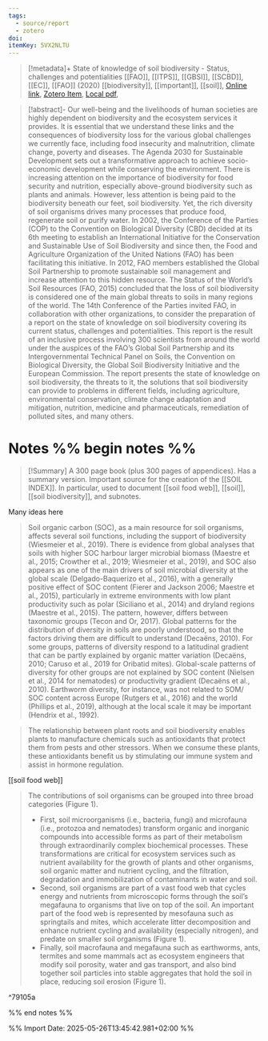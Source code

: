 ```yaml
---
tags:
  - source/report
  - zotero
doi: 
itemKey: 5VX2NLTU
---
```

>[!metadata]+
> State of knowledge of soil biodiversity - Status, challenges and potentialities
> [[FAO]], [[ITPS]], [[GBSI]], [[SCBD]], [[EC]], 
> [[FAO]] (2020)
> [[biodiversity]], [[important]], [[soil]], 
> [Online link](http://www.fao.org/documents/card/en/c/cb1928en), [Zotero Item](zotero://select/library/items/5VX2NLTU), [Local pdf](file://C:/Users/aburg/Documents/references/zotero/storage/LL57S7CQ/FAO2020_Stateknowledge.pdf), 

>[!abstract]-
>Our well-being and the livelihoods of human societies are highly dependent on biodiversity and the ecosystem services it provides. It is essential that we understand these links and the consequences of biodiversity loss for the various global challenges we currently face, including food insecurity and malnutrition, climate change, poverty and diseases. The Agenda 2030 for Sustainable Development sets out a transformative approach to achieve socio-economic development while conserving the environment.  There is increasing attention on the importance of biodiversity for food security and nutrition, especially above-ground biodiversity such as plants and animals. However, less attention is being paid to the biodiversity beneath our feet, soil biodiversity. Yet, the rich diversity of soil organisms drives many processes that produce food, regenerate soil or purify water.  In 2002, the Conference of the Parties (COP) to the Convention on Biological Diversity (CBD) decided at its 6th meeting to establish an International Initiative for the Conservation and Sustainable Use of Soil Biodiversity and since then, the Food and Agriculture Organization of the United Nations (FAO) has been facilitating this initiative. In 2012, FAO members established the Global Soil Partnership to promote sustainable soil management and increase attention to this hidden resource. The Status of the World’s Soil Resources (FAO, 2015) concluded that the loss of soil biodiversity is considered one of the main global threats to soils in many regions of the world.  The 14th Conference of the Parties invited FAO, in collaboration with other organizations, to consider the preparation of a report on the state of knowledge on soil biodiversity covering its current status, challenges and potentialities. This report is the result of an inclusive process involving 300 scientists from around the world under the auspices of the FAO’s Global Soil Partnership and its Intergovernmental Technical Panel on Soils, the Convention on Biological Diversity, the Global Soil Biodiversity Initiative and the European Commission. The report presents the state of knowledge on soil biodiversity, the threats to it, the solutions that soil biodiversity can provide to problems in different fields, including agriculture, environmental conservation, climate change adaptation and mitigation, nutrition, medicine and pharmaceuticals, remediation of polluted sites, and many others.

# Notes %% begin notes %% 
>[!Summary]
>A 300 page book (plus 300 pages of appendices).
> Has a summary version.
> Important source for the creation of the [[SOIL INDEX]].
> In particular, used to document [[soil food web]], [[soil]], [[soil biodiversity]], and subnotes.

Many ideas here
> Soil organic carbon (SOC), as a main resource for soil organisms, affects several soil functions, including the support of biodiversity (Wiesmeier et al., 2019). There is evidence from global analyses that soils with higher SOC harbour larger microbial biomass (Maestre et al., 2015; Crowther et al., 2019; Wiesmeier et al., 2019), and SOC also appears as one of the main drivers of soil microbial diversity at the global scale (Delgado-Baquerizo et al., 2016), with a generally positive effect of SOC content (Fierer and Jackson 2006; Maestre et al., 2015), particularly in extreme environments with low plant productivity such as polar (Siciliano et al., 2014) and dryland regions (Maestre et al., 2015). The pattern, however, differs between taxonomic groups (Tecon and Or, 2017). Global patterns for the distribution of diversity in soils are poorly understood, so that the factors driving them are difficult to understand (Decaëns, 2010). For some groups, patterns of diversity respond to a latitudinal gradient that can be partly explained by organic matter variation (Decaëns, 2010; Caruso et al., 2019 for Oribatid mites). Global-scale patterns of diversity for other groups are not explained by SOC content (Nielsen et al., 2014 for nematodes) or productivity gradient (Decaëns et al., 2010). Earthworm diversity, for instance, was not related to SOM/ SOC content across Europe (Rutgers et al., 2016) and the world (Phillips et al., 2019), although at the local scale it may be important (Hendrix et al., 1992).


>The relationship between plant roots and soil biodiversity enables plants to manufacture chemicals such as antioxidants that protect them from pests and other stressors. When we consume these plants, these antioxidants benefit us by stimulating our immune system and assist in hormone regulation.

[[soil food web]]
> The contributions of soil organisms can be grouped into three broad categories (Figure 1). 
> - First, soil microorganisms (i.e., bacteria, fungi) and microfauna (i.e., protozoa and nematodes) transform organic and inorganic compounds into accessible forms as part of their metabolism through extraordinarily complex biochemical processes. These transformations are critical for ecosystem services such as nutrient availability for the growth of plants and other organisms, soil organic matter and nutrient cycling, and the filtration, degradation and immobilization of contaminants in water and soil.
> - Second, soil organisms are part of a vast food web that cycles energy and nutrients from microscopic forms through the soil’s megafauna to organisms that live on top of the soil. An important part of the food web is represented by mesofauna such as springtails and mites, which accelerate litter decomposition and enhance nutrient cycling and availability (especially nitrogen), and predate on smaller soil organisms (Figure 1). 
> - Finally, soil macrofauna and megafauna such as earthworms, ants, termites and some mammals act as ecosystem engineers that modify soil porosity, water and gas transport, and also bind together soil particles into stable aggregates that hold the soil in place, reducing soil erosion (Figure 1).

^79105a

%% end notes %%




%% Import Date: 2025-05-26T13:45:42.981+02:00 %%
